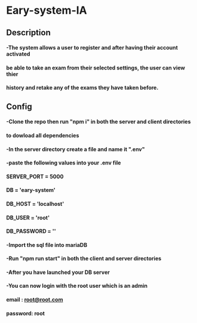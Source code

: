 # Eary-system-IA

## Description

#### -The system allows a user to register and after having their account activated

#### be able to take an exam from their selected settings, the user can view thier

#### history and retake any of the exams they have taken before.

## Config

#### -Clone the repo then run "npm i" in both the server and client directories

#### to dowload all dependencies

#### -In the server directory create a file and name it ".env"

#### -paste the following values into your .env file

#### SERVER_PORT = 5000
#### DB = 'eary-system'
#### DB_HOST = 'localhost'
#### DB_USER = 'root'
#### DB_PASSWORD = ''

#### -Import the sql file into mariaDB

#### -Run "npm run start" in both the client and server directories

#### -After you have launched your DB server

#### -You can now login with the root user which is an admin

#### email : root@root.com

#### password: root
